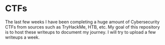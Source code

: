 # CTFs
The last few weeks I have been completing a huge amount of Cybersecurity CTFs from sources such as TryHackMe, HTB, etc. 
My goal of this repository is to host these writeups to document my journey. I will try to upload a few writeups a week.
